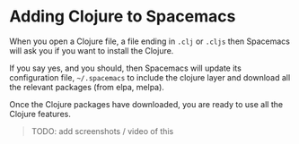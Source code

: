 # Adding Clojure to Spacemacs

When you open a Clojure file, a file ending in `.clj` or `.cljs` then Spacemacs will ask you if you want to install the Clojure.

If you say yes, and you should, then Spacemacs will update its configuration file, `~/.spacemacs` to include the clojure layer and download all the relevant packages (from elpa, melpa).

Once the Clojure packages have downloaded, you are ready to use all the Clojure features.



> TODO: add screenshots / video of this
